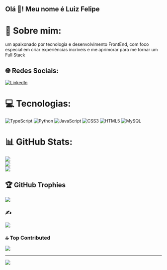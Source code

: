## <h2 align="left">Olá 👋! Meu nome é Luiz Felipe</h2>

# 💫 Sobre mim:
um apaixonado por tecnologia e desenvolvimento FrontEnd, com foco especial em criar experiências incríveis e me aprimorar para me tornar um Full Stack


## 🌐 Redes Sociais:
[![LinkedIn](https://img.shields.io/badge/LinkedIn-%230077B5.svg?logo=linkedin&logoColor=white)](https://linkedin.com/in/Luix3005) 

# 💻 Tecnologias:
![TypeScript](https://img.shields.io/badge/typescript-%23007ACC.svg?style=for-the-badge&logo=typescript&logoColor=white) ![Python](https://img.shields.io/badge/python-3670A0?style=for-the-badge&logo=python&logoColor=ffdd54) ![JavaScript](https://img.shields.io/badge/javascript-%23323330.svg?style=for-the-badge&logo=javascript&logoColor=%23F7DF1E) ![CSS3](https://img.shields.io/badge/css3-%231572B6.svg?style=for-the-badge&logo=css3&logoColor=white) ![HTML5](https://img.shields.io/badge/html5-%23E34F26.svg?style=for-the-badge&logo=html5&logoColor=white) ![MySQL](https://img.shields.io/badge/mysql-4479A1.svg?style=for-the-badge&logo=mysql&logoColor=white)
# 📊 GitHub Stats:
![](https://github-readme-stats.vercel.app/api?username=Luix3005&theme=dark&hide_border=false&include_all_commits=true&count_private=true)<br/>
![](https://github-readme-streak-stats.herokuapp.com/?user=Luix3005&theme=dark&hide_border=false)<br/>
![](https://github-readme-stats.vercel.app/api/top-langs/?username=Luix3005&theme=dark&hide_border=false&include_all_commits=true&count_private=true&layout=compact)

## 🏆 GitHub Trophies
![](https://github-profile-trophy.vercel.app/?username=Luix3005&theme=gruvbox&no-frame=false&no-bg=false&margin-w=4)

### ✍️ 
![](https://quotes-github-readme.vercel.app/api?type=vetical&theme=dark)

### 🔝 Top Contributed
![](https://github-contributor-stats.vercel.app/api?username=Luix3005&limit=5&theme=dark&combine_all_yearly_contributions=true)

---
[![](https://visitcount.itsvg.in/api?id=Luix3005&icon=5&color=8)](https://visitcount.itsvg.in)

<!-- Proudly created with GPRM ( https://gprm.itsvg.in ) -->
